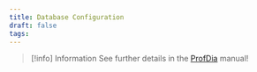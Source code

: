 ```yaml
---
title: Database Configuration
draft: false
tags:
---
```


> [!info] Information
> See further details in the [ProfDia](http://gtr.de/docs/profdia_fanuc/en) manual!